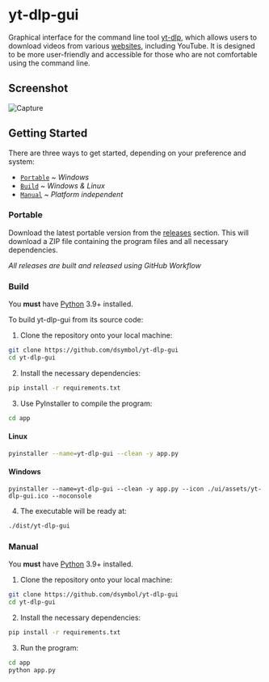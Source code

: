 # yt-dlp-gui
Graphical interface for the command line tool [yt-dlp](https://github.com/yt-dlp/yt-dlp), which allows users to download 
videos from various [websites](https://github.com/yt-dlp/yt-dlp/blob/master/supportedsites.md), including YouTube. 
It is designed to be more user-friendly and accessible for those who are not comfortable using the command line.

## Screenshot
![Capture](https://github.com/user-attachments/assets/6265eb04-8552-4330-8cdb-307264a95bc6)

## Getting Started

There are three ways to get started, depending on your preference and system:

* [`Portable`](#portable) ~ *Windows*
* [`Build`](#build) ~ *Windows & Linux*
* [`Manual`](#manual) ~ *Platform independent*

### Portable

Download the latest portable version from the [releases](https://github.com/dsymbol/yt-dlp-gui/releases/latest) section. 
This will download a ZIP file containing the program files and all necessary dependencies.

*All releases are built and released using GitHub Workflow*

### Build

You **must** have [Python](https://www.python.org/downloads/) 3.9+ installed.

To build yt-dlp-gui from its source code:

1. Clone the repository onto your local machine:

```bash
git clone https://github.com/dsymbol/yt-dlp-gui
cd yt-dlp-gui
```

2. Install the necessary dependencies:

```bash
pip install -r requirements.txt
```

3. Use PyInstaller to compile the program:

```bash
cd app
```

#### Linux

```bash
pyinstaller --name=yt-dlp-gui --clean -y app.py
```

#### Windows

```pwsh
pyinstaller --name=yt-dlp-gui --clean -y app.py --icon ./ui/assets/yt-dlp-gui.ico --noconsole
```

4. The executable will be ready at:

```bash
./dist/yt-dlp-gui
```

### Manual

You **must** have [Python](https://www.python.org/downloads/) 3.9+ installed.

1. Clone the repository onto your local machine:

```bash
git clone https://github.com/dsymbol/yt-dlp-gui
cd yt-dlp-gui
```

2. Install the necessary dependencies:

```bash
pip install -r requirements.txt
```

3. Run the program:

```bash
cd app
python app.py
```
